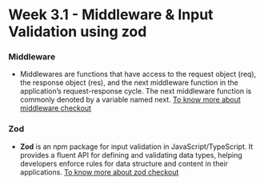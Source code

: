 # Week 3.1 - Middleware & Input Validation using zod

### Middleware
- Middlewares are functions that have access to the request object (req), the response object (res), and the next middleware function in the application’s request-response cycle. The next middleware function is commonly denoted by a variable named next.
[To know more about middleware checkout](../week-3.1/middlewares/ReadMe.md)

### Zod
- **Zod** is an npm package for input validation in JavaScript/TypeScript. It provides a fluent API for defining and validating data types, helping developers enforce rules for data structure and content in their applications.
[To know more about zod checkout](../week-3.1/zod/ReadMe.md)
